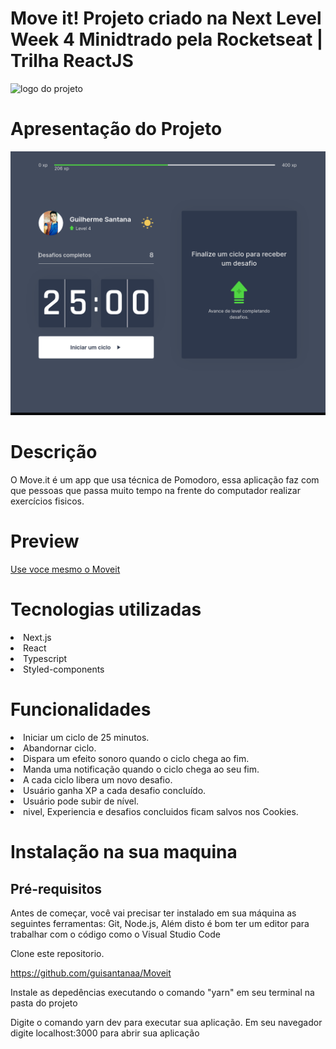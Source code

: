 <h1 text-align="center">Move it! Projeto criado na Next Level Week 4 Minidtrado pela Rocketseat | Trilha ReactJS</h1>
<img src="https://github.com/Gardium/moveit-nlw4/raw/main/public/logo-full.svg"  alt="logo do projeto"/>

<h1>Apresentação do Projeto</h1>

<img src="/public/apresentacao.png" alt="Apresentação do projeto" />

<h1>Descrição</h1>

<p>O Move.it é um app que usa técnica de Pomodoro, essa aplicação faz com que pessoas que passa muito tempo na frente do computador realizar exercícios fisicos.</p>

<h1>Preview</h1>

<a href="https://pomofocus-mu.vercel.app/">Use voce mesmo o Moveit</a>

<h1>Tecnologias utilizadas</h1>

<li>Next.js</li>
<li>React</li>
<li>Typescript</li>
<li>Styled-components</li>

<h1>Funcionalidades</h1>

<li> Iniciar um ciclo de 25 minutos.</li>
<li>Abandornar ciclo.</li>
<li> Dispara um efeito sonoro quando o ciclo chega ao fim.</li>
<li>Manda uma notificação quando o ciclo chega ao seu fim.</li>
<li>A cada ciclo libera um novo desafio.</li>
<li> Usuário ganha XP a cada desafio concluído.</li>
<li> Usuário pode subir de nível.</li>
<li> nivel, Experiencia e desafios concluidos ficam salvos nos Cookies.</li>

<h1>Instalação na sua maquina</h1>

<h2>Pré-requisitos</h2>

<p>Antes de começar, você vai precisar ter instalado em sua máquina as seguintes ferramentas: Git, Node.js, Além disto é bom ter um editor para trabalhar com o código como o Visual Studio Code</p>

<p>Clone este repositorio.</p>
<a href="https://github.com/guisantanaa/Moveit">https://github.com/guisantanaa/Moveit</a>

<p>Instale as depedências executando o comando "yarn" em seu terminal na pasta do projeto<p>
<p>Digite o comando yarn dev para executar sua aplicação. Em seu navegador digite localhost:3000 para abrir sua aplicação</p> 
  



